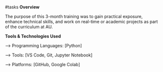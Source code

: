 #tasks 
**Overview**

The purpose of this 3-month training was to gain practical exposure, enhance technical skills, and work on real-time or academic projects as part of the curriculum at AU.

**Tools & Technologies Used**

--> Programming Languages: [Python]

--> Tools: [VS Code, Git, Jupyter Notebook]

--> Platforms: [GitHub, Google Colab]
 
